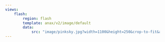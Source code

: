 ```yaml
---
views:
    flash:
        region: flash
        template: anax/v2/image/default
        data:
            src: "image/pinksky.jpg?width=1100&height=250&crop-to-fit&area=0,0,40,0"
---
```

